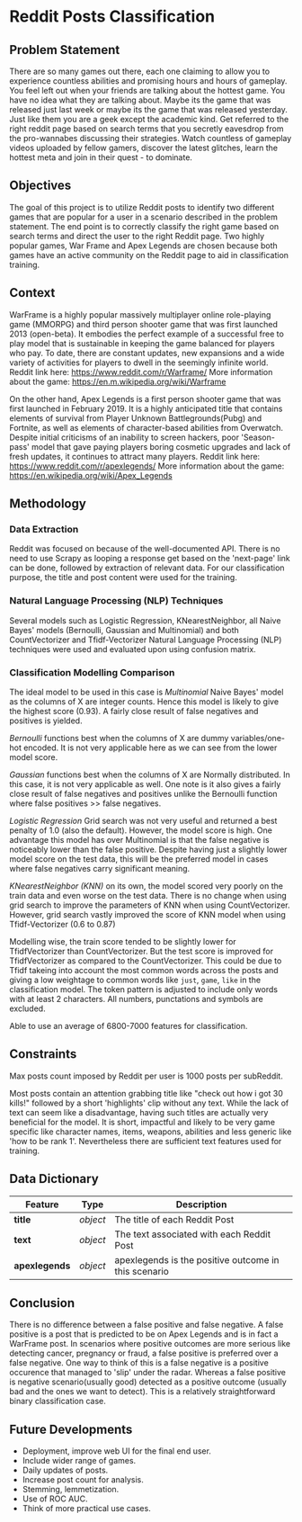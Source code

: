 # Reddit Posts Classification


## Problem Statement
There are so many games out there, each one claiming to allow you to experience countless abilities and promising hours and hours of gameplay. You feel left out when your friends are talking about the hottest game. You have no idea what they are talking about. Maybe its the game that was released just last week or maybe its the game that was released yesterday. Just like them you are a geek except the academic kind. Get referred to the right reddit page based on search terms that you secretly eavesdrop from the pro-wannabes discussing their strategies. Watch countless of gameplay videos uploaded by fellow gamers, discover the latest glitches, learn the hottest meta and join in their quest - to dominate.


## Objectives
The goal of this project is to utilize Reddit posts to identify two different games that are popular for a user in a scenario described in the problem statement. The end point is to correctly classify the right game based on search terms and direct the user to the right Reddit page. Two highly popular games, War Frame and Apex Legends are chosen because both games have an active community on the Reddit page to aid in classification training.

## Context
WarFrame is a highly popular massively multiplayer online role-playing game (MMORPG) and third person shooter game that was first launched 2013 (open-beta). It embodies the perfect example of a successful free to play model that is sustainable in keeping the game balanced for players who pay. To date, there are constant updates, new expansions and a wide variety of activities for players to dwell in the seemingly infinite world. 
Reddit link here: <https://www.reddit.com/r/Warframe/>
More information about the game: <https://en.m.wikipedia.org/wiki/Warframe>

On the other hand, Apex Legends is a first person shooter game that was first launched in February 2019. It is a highly anticipated title that contains elements of survival from Player Unknown Battlegrounds(Pubg) and Fortnite, as well as elements of character-based abilities from Overwatch. Despite initial criticisms of an inability to screen hackers, poor 'Season-pass' model that gave paying players boring cosmetic upgrades and lack of fresh updates, it continues to attract many players.
Reddit link here: <https://www.reddit.com/r/apexlegends/>
More information about the game: <https://en.wikipedia.org/wiki/Apex_Legends>


## Methodology
### Data Extraction
Reddit was focused on because of the well-documented API. There is no need to use Scrapy as looping a response get based on the 'next-page' link can be done, followed by extraction of relevant data. For our classification purpose, the title and post content were used for the training. 

### Natural Language Processing (NLP) Techniques

Several models such as Logistic Regression, KNearestNeighbor, all Naive Bayes' models (Bernoulli, Gaussian and Multinomial) and both CountVectorizer and Tfidf-Vectorizer Natural Language Processing (NLP) techniques were used and evaluated upon using confusion matrix.

### Classification Modelling Comparison
The ideal model to be used in this case is *Multinomial* Naive Bayes' model as the columns of X are integer counts. Hence this model is likely to give the highest score (0.93). A fairly close result of false negatives and positives is yielded.

*Bernoulli* functions best when the columns of X are dummy variables/one-hot encoded. It is not very applicable here as we can see from the lower model score.

*Gaussian* functions best when the columns of X are Normally distributed. In this case, it is not very applicable as well. One note is it also gives a fairly close result of false negatives and positives unlike the Bernoulli function where false positives >> false negatives.

*Logistic Regression*
Grid search was not very useful and returned a best penalty of 1.0 (also the default). However, the model score is high. One advantage this model has over Multinomial is that the false negative is noticeably lower than the false positive. Despite having just a slightly lower model score on the test data, this will be the preferred model in cases where false negatives carry significant meaning.

*KNearestNeighbor (KNN)* on its own, the model scored very poorly on the train data and even worse on the test data. There is no change when using grid search to improve the parameters of KNN when using CountVectorizer. However, grid search vastly improved the score of KNN model when using Tfidf-Vectorizer (0.6 to 0.87)

Modelling wise, the train score tended to be slightly lower for TfidfVectorizer than CountVectorizer. But the test score is improved for TfidfVectorizer as compared to the CountVectorizer. This could be due to Tfidf takeing into account the most common words across the posts and giving a low weightage to common words like `just`, `game`, `like` in the classification model. The token pattern is adjusted to include only words with at least 2 characters. All numbers, punctations and symbols are excluded.

Able to use an average of 6800-7000 features for classification.


## Constraints
Max posts count imposed by Reddit per user is 1000 posts per subReddit.

Most posts contain an attention grabbing title like "check out how i got 30 kills!" followed by a short 'highlights' clip without any text. While the lack of text can seem like a disadvantage, having such titles are actually very beneficial for the model. It is short, impactful and likely to be very game specific like character names, items, weapons, abilities and less generic like 'how to be rank 1'. Nevertheless there are sufficient text features used for training.


## Data Dictionary

|Feature|Type|Description|
|---|---|---|
|**title**|*object*|The title of each Reddit Post|
|**text**|*object*|The text associated with each Reddit Post|
|**apexlegends**|*object*|apexlegends is the positive outcome in this scenario|


## Conclusion
There is no difference between a false positive and false negative. A false positive is a post that is predicted to be on Apex Legends and is in fact a WarFrame post. In scenarios where positive outcomes are more serious like detecting cancer, pregnancy or fraud, a false positive is preferred over a false negative. One way to think of this is a false negative is a positive occurence that managed to 'slip' under the radar. Whereas a false positive is negative scenario(usually good) detected as a positive outcome (usually bad and the ones we want to detect). This is a relatively straightforward binary classification case.

## Future Developments
- Deployment, improve web UI for the final end user.
- Include wider range of games.
- Daily updates of posts.
- Increase post count for analysis.
- Stemming, lemmetization.
- Use of ROC AUC.
- Think of more practical use cases.
